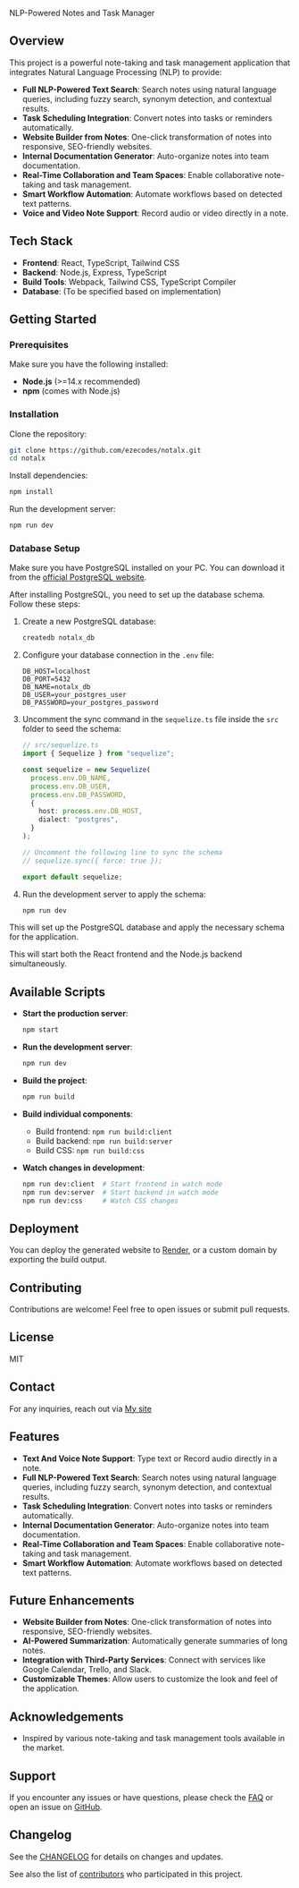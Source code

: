NLP-Powered Notes and Task Manager

## Overview

This project is a powerful note-taking and task management application that integrates Natural Language Processing (NLP) to provide:

- **Full NLP-Powered Text Search**: Search notes using natural language queries, including fuzzy search, synonym detection, and contextual results.
- **Task Scheduling Integration**: Convert notes into tasks or reminders automatically.
- **Website Builder from Notes**: One-click transformation of notes into responsive, SEO-friendly websites.
- **Internal Documentation Generator**: Auto-organize notes into team documentation.
- **Real-Time Collaboration and Team Spaces**: Enable collaborative note-taking and task management.
- **Smart Workflow Automation**: Automate workflows based on detected text patterns.
- **Voice and Video Note Support**: Record audio or video directly in a note.

## Tech Stack

- **Frontend**: React, TypeScript, Tailwind CSS
- **Backend**: Node.js, Express, TypeScript
- **Build Tools**: Webpack, Tailwind CSS, TypeScript Compiler
- **Database**: (To be specified based on implementation)

## Getting Started

### Prerequisites

Make sure you have the following installed:

- **Node.js** (>=14.x recommended)
- **npm** (comes with Node.js)

### Installation

Clone the repository:

```bash
git clone https://github.com/ezecodes/notalx.git
cd notalx
```

Install dependencies:

```bash
npm install
```

Run the development server:

```bash
npm run dev
```

### Database Setup

Make sure you have PostgreSQL installed on your PC. You can download it from the [official PostgreSQL website](https://www.postgresql.org/download/).

After installing PostgreSQL, you need to set up the database schema. Follow these steps:

1. Create a new PostgreSQL database:

   ```bash
   createdb notalx_db
   ```

2. Configure your database connection in the `.env` file:

   ```
   DB_HOST=localhost
   DB_PORT=5432
   DB_NAME=notalx_db
   DB_USER=your_postgres_user
   DB_PASSWORD=your_postgres_password
   ```

3. Uncomment the sync command in the `sequelize.ts` file inside the `src` folder to seed the schema:

   ```typescript
   // src/sequelize.ts
   import { Sequelize } from "sequelize";

   const sequelize = new Sequelize(
     process.env.DB_NAME,
     process.env.DB_USER,
     process.env.DB_PASSWORD,
     {
       host: process.env.DB_HOST,
       dialect: "postgres",
     }
   );

   // Uncomment the following line to sync the schema
   // sequelize.sync({ force: true });

   export default sequelize;
   ```

4. Run the development server to apply the schema:

   ```bash
   npm run dev
   ```

This will set up the PostgreSQL database and apply the necessary schema for the application.

This will start both the React frontend and the Node.js backend simultaneously.

## Available Scripts

- **Start the production server**:

  ```bash
  npm start
  ```

- **Run the development server**:

  ```bash
  npm run dev
  ```

- **Build the project**:

  ```bash
  npm run build
  ```

- **Build individual components**:

  - Build frontend: `npm run build:client`
  - Build backend: `npm run build:server`
  - Build CSS: `npm run build:css`

- **Watch changes in development**:

  ```bash
  npm run dev:client  # Start frontend in watch mode
  npm run dev:server  # Start backend in watch mode
  npm run dev:css     # Watch CSS changes
  ```

## Deployment

You can deploy the generated website to [Render](render.com), or a custom domain by exporting the build output.

## Contributing

Contributions are welcome! Feel free to open issues or submit pull requests.

## License

MIT

## Contact

For any inquiries, reach out via [My site](https://jah.pages.dev)

## Features

- **Text And Voice Note Support**: Type text or Record audio directly in a note.
- **Full NLP-Powered Text Search**: Search notes using natural language queries, including fuzzy search, synonym detection, and contextual results.
- **Task Scheduling Integration**: Convert notes into tasks or reminders automatically.
- **Internal Documentation Generator**: Auto-organize notes into team documentation.
- **Real-Time Collaboration and Team Spaces**: Enable collaborative note-taking and task management.
- **Smart Workflow Automation**: Automate workflows based on detected text patterns.

## Future Enhancements

- **Website Builder from Notes**: One-click transformation of notes into responsive, SEO-friendly websites.
- **AI-Powered Summarization**: Automatically generate summaries of long notes.
- **Integration with Third-Party Services**: Connect with services like Google Calendar, Trello, and Slack.
- **Customizable Themes**: Allow users to customize the look and feel of the application.

## Acknowledgements

- Inspired by various note-taking and task management tools available in the market.

## Support

If you encounter any issues or have questions, please check the [FAQ](#) or open an issue on [GitHub](https://github.com/ezecodes/notalx/issues).

## Changelog

See the [CHANGELOG](CHANGELOG.md) for details on changes and updates.

See also the list of [contributors](https://github.com/yourusername/project-repo/contributors) who participated in this project.
